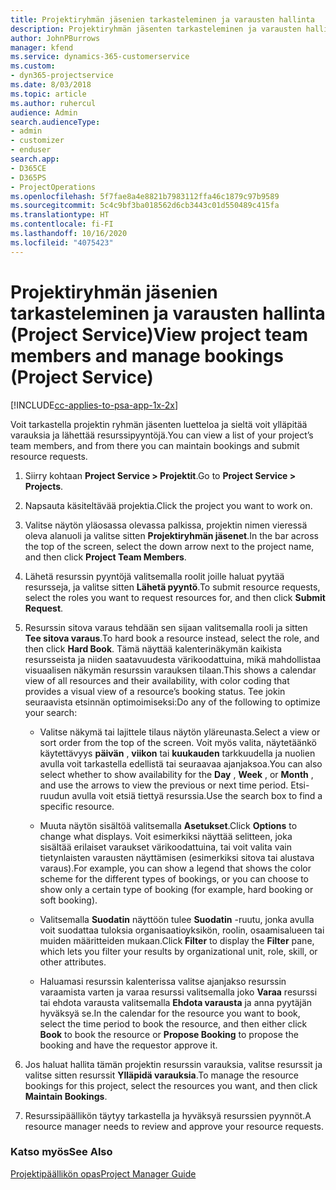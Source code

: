 ```yaml
---
title: Projektiryhmän jäsenien tarkasteleminen ja varausten hallinta
description: Projektiryhmän jäsenten tarkasteleminen ja varausten hallinta Project Servicessä
author: JohnPBurrows
manager: kfend
ms.service: dynamics-365-customerservice
ms.custom:
- dyn365-projectservice
ms.date: 8/03/2018
ms.topic: article
ms.author: ruhercul
audience: Admin
search.audienceType:
- admin
- customizer
- enduser
search.app:
- D365CE
- D365PS
- ProjectOperations
ms.openlocfilehash: 5f7fae8a4e8821b7983112ffa46c1879c97b9589
ms.sourcegitcommit: 5c4c9bf3ba018562d6cb3443c01d550489c415fa
ms.translationtype: HT
ms.contentlocale: fi-FI
ms.lasthandoff: 10/16/2020
ms.locfileid: "4075423"
---
```

# <a name="view-project-team-members-and-manage-bookings-project-service"></a><span data-ttu-id="f5b8f-103">Projektiryhmän jäsenien tarkasteleminen ja varausten hallinta (Project Service)</span><span class="sxs-lookup"><span data-stu-id="f5b8f-103">View project team members and manage bookings (Project Service)</span></span>

[!INCLUDE[cc-applies-to-psa-app-1x-2x](../includes/cc-applies-to-psa-app-1x-2x.md)]

<span data-ttu-id="f5b8f-104">Voit tarkastella projektin ryhmän jäsenten luetteloa ja sieltä voit ylläpitää varauksia ja lähettää resurssipyyntöjä.</span><span class="sxs-lookup"><span data-stu-id="f5b8f-104">You can view a list of your project’s team members, and from there you can maintain bookings and submit resource requests.</span></span>  
  
1.  <span data-ttu-id="f5b8f-105">Siirry kohtaan **Project Service > Projektit**.</span><span class="sxs-lookup"><span data-stu-id="f5b8f-105">Go to **Project Service > Projects**.</span></span>  
  
2.  <span data-ttu-id="f5b8f-106">Napsauta käsiteltävää projektia.</span><span class="sxs-lookup"><span data-stu-id="f5b8f-106">Click the project you want to work on.</span></span>  
  
3.  <span data-ttu-id="f5b8f-107">Valitse näytön yläosassa olevassa palkissa, projektin nimen vieressä oleva alanuoli ja valitse sitten **Projektiryhmän jäsenet**.</span><span class="sxs-lookup"><span data-stu-id="f5b8f-107">In the bar across the top of the screen, select the down arrow next to the project name, and then click **Project Team Members**.</span></span>  
  
4.  <span data-ttu-id="f5b8f-108">Lähetä resurssin pyyntöjä valitsemalla roolit joille haluat pyytää resursseja, ja valitse sitten **Lähetä pyyntö**.</span><span class="sxs-lookup"><span data-stu-id="f5b8f-108">To submit resource requests, select the roles you want to request resources for, and then click **Submit Request**.</span></span>  
  
5.  <span data-ttu-id="f5b8f-109">Resurssin sitova varaus tehdään sen sijaan valitsemalla rooli ja sitten **Tee sitova varaus**.</span><span class="sxs-lookup"><span data-stu-id="f5b8f-109">To hard book a resource instead, select the role, and then click **Hard Book**.</span></span> <span data-ttu-id="f5b8f-110">Tämä näyttää kalenterinäkymän kaikista resursseista ja niiden saatavuudesta värikoodattuina, mikä mahdollistaa visuaalisen näkymän resurssin varauksen tilaan.</span><span class="sxs-lookup"><span data-stu-id="f5b8f-110">This shows a calendar view of all resources and their availability, with color coding that provides a visual view of a resource’s booking status.</span></span> <span data-ttu-id="f5b8f-111">Tee jokin seuraavista etsinnän optimoimiseksi:</span><span class="sxs-lookup"><span data-stu-id="f5b8f-111">Do any of the following to optimize your search:</span></span>  
  
    -   <span data-ttu-id="f5b8f-112">Valitse näkymä tai lajittele tilaus näytön yläreunasta.</span><span class="sxs-lookup"><span data-stu-id="f5b8f-112">Select a view or sort order from the top of the screen.</span></span> <span data-ttu-id="f5b8f-113">Voit myös valita, näytetäänkö käytettävyys **päivän** , **viikon** tai **kuukauden** tarkkuudella ja nuolien avulla voit tarkastella edellistä tai seuraavaa ajanjaksoa.</span><span class="sxs-lookup"><span data-stu-id="f5b8f-113">You can also select whether to show availability for the **Day** , **Week** , or **Month** , and use the arrows to view the previous or next time period.</span></span> <span data-ttu-id="f5b8f-114">Etsi-ruudun avulla voit etsiä tiettyä resurssia.</span><span class="sxs-lookup"><span data-stu-id="f5b8f-114">Use the search box to find a specific resource.</span></span>  
  
    -   <span data-ttu-id="f5b8f-115">Muuta näytön sisältöä valitsemalla **Asetukset**.</span><span class="sxs-lookup"><span data-stu-id="f5b8f-115">Click **Options** to change what displays.</span></span> <span data-ttu-id="f5b8f-116">Voit esimerkiksi näyttää selitteen, joka sisältää erilaiset varaukset värikoodattuina, tai voit valita vain tietynlaisten varausten näyttämisen (esimerkiksi sitova tai alustava varaus).</span><span class="sxs-lookup"><span data-stu-id="f5b8f-116">For example, you can show a legend that shows the color scheme for the different types of bookings, or you can choose to show only a certain type of booking (for example, hard booking or soft booking).</span></span>  
  
    -   <span data-ttu-id="f5b8f-117">Valitsemalla **Suodatin** näyttöön tulee **Suodatin** -ruutu, jonka avulla voit suodattaa tuloksia organisaatioyksikön, roolin, osaamisalueen tai muiden määritteiden mukaan.</span><span class="sxs-lookup"><span data-stu-id="f5b8f-117">Click **Filter** to display the **Filter** pane, which lets you filter your results by organizational unit, role, skill, or other attributes.</span></span>  
  
    -   <span data-ttu-id="f5b8f-118">Haluamasi resurssin kalenterissa valitse ajanjakso resurssin varaamista varten ja varaa resurssi valitsemalla joko **Varaa** resurssi tai ehdota varausta valitsemalla **Ehdota varausta** ja anna pyytäjän hyväksyä se.</span><span class="sxs-lookup"><span data-stu-id="f5b8f-118">In the calendar for the resource you want to book, select the time period to book the resource, and then either click **Book** to book the resource or **Propose Booking** to propose the booking and have the requestor approve it.</span></span>  
  
6.  <span data-ttu-id="f5b8f-119">Jos haluat hallita tämän projektin resurssin varauksia, valitse resurssit ja valitse sitten resurssit **Ylläpidä varauksia**.</span><span class="sxs-lookup"><span data-stu-id="f5b8f-119">To manage the resource bookings for this project, select the resources you want, and then click **Maintain Bookings**.</span></span>  
  
7.  <span data-ttu-id="f5b8f-120">Resurssipäällikön täytyy tarkastella ja hyväksyä resurssien pyynnöt.</span><span class="sxs-lookup"><span data-stu-id="f5b8f-120">A resource manager needs to review and approve your resource requests.</span></span>  
  
### <a name="see-also"></a><span data-ttu-id="f5b8f-121">Katso myös</span><span class="sxs-lookup"><span data-stu-id="f5b8f-121">See Also</span></span>  
 [<span data-ttu-id="f5b8f-122">Projektipäällikön opas</span><span class="sxs-lookup"><span data-stu-id="f5b8f-122">Project Manager Guide</span></span>](../psa/project-manager-guide.md)
